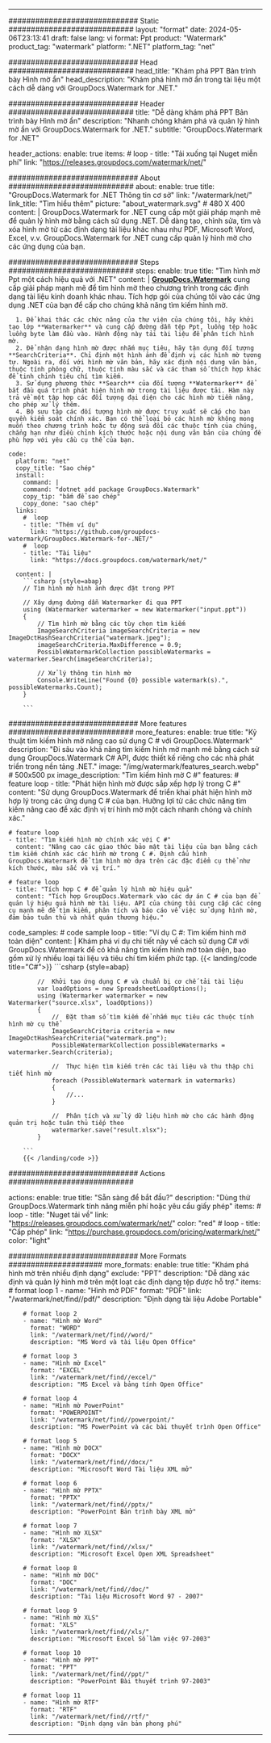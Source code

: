 
---
############################# Static ############################
layout: "format"
date:  2024-05-06T23:13:41
draft: false
lang: vi
format: Ppt
product: "Watermark"
product_tag: "watermark"
platform: ".NET"
platform_tag: "net"

############################# Head ############################
head_title: "Khám phá PPT Bản trình bày Hình mờ ẩn"
head_description: "Khám phá hình mờ ẩn trong tài liệu một cách dễ dàng với GroupDocs.Watermark for .NET."

############################# Header ############################
title: "Dễ dàng khám phá PPT Bản trình bày Hình mờ ẩn" 
description: "Nhanh chóng khám phá và quản lý hình mờ ẩn với GroupDocs.Watermark for .NET."
subtitle: "GroupDocs.Watermark for .NET" 

header_actions:
  enable: true
  items:
    #  loop
    - title: "Tải xuống tại Nuget miễn phí"
      link: "https://releases.groupdocs.com/watermark/net/"
      
############################# About ############################
about:
    enable: true
    title: "GroupDocs.Watermark for .NET Thông tin cơ sở"
    link: "/watermark/net/"
    link_title: "Tìm hiểu thêm"
    picture: "about_watermark.svg" # 480 X 400
    content: |
       GroupDocs.Watermark for .NET cung cấp một giải pháp mạnh mẽ để quản lý hình mờ bằng cách sử dụng .NET. Dễ dàng tạo, chỉnh sửa, tìm và xóa hình mờ từ các định dạng tài liệu khác nhau như PDF, Microsoft Word, Excel, v.v. GroupDocs.Watermark for .NET cung cấp quản lý hình mờ cho các ứng dụng của bạn.

############################# Steps ############################
steps:
    enable: true
    title: "Tìm hình mờ Ppt một cách hiệu quả với .NET"
    content: |
      **[GroupDocs.Watermark](https://products.groupdocs.com/watermark/net/)** cung cấp giải pháp mạnh mẽ để tìm hình mờ theo chương trình trong các định dạng tài liệu kinh doanh khác nhau. Tích hợp gói của chúng tôi vào các ứng dụng .NET của bạn để cấp cho chúng khả năng tìm kiếm hình mờ.
      
      1. Để khai thác các chức năng của thư viện của chúng tôi, hãy khởi tạo lớp **Watermarker** và cung cấp đường dẫn tệp Ppt, luồng tệp hoặc luồng byte làm đầu vào. Hành động này tải tài liệu để phân tích hình mờ.
      2. Để nhận dạng hình mờ được nhắm mục tiêu, hãy tận dụng đối tượng **SearchCriteria**. Chỉ định một hình ảnh để định vị các hình mờ tương tự. Ngoài ra, đối với hình mờ văn bản, hãy xác định nội dung văn bản, thuộc tính phông chữ, thuộc tính màu sắc và các tham số thích hợp khác để tinh chỉnh tiêu chí tìm kiếm.
      3. Sử dụng phương thức **Search** của đối tượng **Watermarker** để bắt đầu quá trình phát hiện hình mờ trong tài liệu được tải. Hàm này trả về một tập hợp các đối tượng đại diện cho các hình mờ tiềm năng, cho phép xử lý thêm.
      4. Bộ sưu tập các đối tượng hình mờ được truy xuất sẽ cấp cho bạn quyền kiểm soát chính xác. Bạn có thể loại bỏ các hình mờ không mong muốn theo chương trình hoặc tự động sửa đổi các thuộc tính của chúng, chẳng hạn như điều chỉnh kích thước hoặc nội dung văn bản của chúng để phù hợp với yêu cầu cụ thể của bạn.
   
    code:
      platform: "net"
      copy_title: "Sao chép"
      install:
        command: |
        command: "dotnet add package GroupDocs.Watermark"
        copy_tip: "bấm để sao chép"
        copy_done: "sao chép"
      links:
        #  loop
        - title: "Thêm ví dụ"
          link: "https://github.com/groupdocs-watermark/GroupDocs.Watermark-for-.NET/"
        #  loop
        - title: "Tài liệu"
          link: "https://docs.groupdocs.com/watermark/net/"
          
      content: |
        ```csharp {style=abap}
        // Tìm hình mờ hình ảnh được đặt trong PPT

        // Xây dựng đường dẫn Watermarker đi qua PPT
        using (Watermarker watermarker = new Watermarker("input.ppt"))
        {
            // Tìm hình mờ bằng các tùy chọn tìm kiếm
            ImageSearchCriteria imageSearchCriteria = new ImageDctHashSearchCriteria("watermark.jpeg");
            imageSearchCriteria.MaxDifference = 0.9;
            PossibleWatermarkCollection possibleWatermarks = watermarker.Search(imageSearchCriteria);

            // Xử lý thông tin hình mờ
            Console.WriteLine("Found {0} possible watermark(s).", possibleWatermarks.Count);
        }
        
        ```  

############################# More features ############################
more_features:
  enable: true
  title: "Kỹ thuật tìm kiếm hình mờ nâng cao sử dụng C # với GroupDocs.Watermark"
  description: "Đi sâu vào khả năng tìm kiếm hình mờ mạnh mẽ bằng cách sử dụng GroupDocs.Watermark C# API, được thiết kế riêng cho các nhà phát triển trong nền tảng .NET."
  image: "/img/watermark/features_search.webp" # 500x500 px
  image_description: "Tìm kiếm hình mờ C #"
  features:
    # feature loop
    - title: "Phát hiện hình mờ được sắp xếp hợp lý trong C #"
      content: "Sử dụng GroupDocs.Watermark để triển khai phát hiện hình mờ hợp lý trong các ứng dụng C # của bạn. Hưởng lợi từ các chức năng tìm kiếm nâng cao để xác định vị trí hình mờ một cách nhanh chóng và chính xác."

    # feature loop
    - title: "Tìm kiếm hình mờ chính xác với C #"
      content: "Nâng cao các giao thức bảo mật tài liệu của bạn bằng cách tìm kiếm chính xác các hình mờ trong C #. Định cấu hình GroupDocs.Watermark để tìm hình mờ dựa trên các đặc điểm cụ thể như kích thước, màu sắc và vị trí."

    # feature loop
    - title: "Tích hợp C # để quản lý hình mờ hiệu quả"
      content: "Tích hợp GroupDocs.Watermark vào các dự án C # của bạn để quản lý hiệu quả hình mờ tài liệu. API của chúng tôi cung cấp các công cụ mạnh mẽ để tìm kiếm, phân tích và báo cáo về việc sử dụng hình mờ, đảm bảo tuân thủ và nhất quán thương hiệu."
      
  code_samples:
    # code sample loop
    - title: "Ví dụ C #: Tìm kiếm hình mờ toàn diện"
      content: |
        Khám phá ví dụ chi tiết này về cách sử dụng C# với GroupDocs.Watermark để có khả năng tìm kiếm hình mờ toàn diện, bao gồm xử lý nhiều loại tài liệu và tiêu chí tìm kiếm phức tạp.
        {{< landing/code title="C#">}}
        ```csharp {style=abap}
        
            //  Khởi tạo ứng dụng C # và chuẩn bị cơ chế tải tài liệu
            var loadOptions = new SpreadsheetLoadOptions();
            using (Watermarker watermarker = new Watermarker("source.xlsx", loadOptions))
            {
                //  Đặt tham số tìm kiếm để nhắm mục tiêu các thuộc tính hình mờ cụ thể
                ImageSearchCriteria criteria = new ImageDctHashSearchCriteria("watermark.png");
                PossibleWatermarkCollection possibleWatermarks = watermarker.Search(criteria);

                //  Thực hiện tìm kiếm trên các tài liệu và thu thập chi tiết hình mờ
                foreach (PossibleWatermark watermark in watermarks)
                {
                    //...
                }

                //  Phân tích và xử lý dữ liệu hình mờ cho các hành động quản trị hoặc tuân thủ tiếp theo
                watermarker.save("result.xlsx");
            }

        ```
        {{< /landing/code >}}


############################# Actions ############################

actions:
  enable: true
  title: "Sẵn sàng để bắt đầu?"
  description: "Dùng thử GroupDocs.Watermark tính năng miễn phí hoặc yêu cầu giấy phép"
  items:
    #  loop
    - title: "Nuget tải về"
      link: "https://releases.groupdocs.com/watermark/net/"
      color: "red"
        #  loop
    - title: "Cấp phép"
      link: "https://purchase.groupdocs.com/pricing/watermark/net/"
      color: "light"


############################# More Formats #####################
more_formats:
    enable: true
    title: "Khám phá hình mờ trên nhiều định dạng"
    exclude: "PPT"
    description: "Dễ dàng xác định và quản lý hình mờ trên một loạt các định dạng tệp được hỗ trợ."
    items: 
        # format loop 1
        - name: "Hình mờ PDF"
          format: "PDF"
          link: "/watermark/net/find//pdf/"
          description: "Định dạng tài liệu Adobe Portable"

        # format loop 2
        - name: "Hình mờ Word"
          format: "WORD"
          link: "/watermark/net/find//word/"
          description: "MS Word và tài liệu Open Office"
          
        # format loop 3
        - name: "Hình mờ Excel"
          format: "EXCEL"
          link: "/watermark/net/find//excel/"
          description: "MS Excel và bảng tính Open Office"

        # format loop 4
        - name: "Hình mờ PowerPoint"
          format: "POWERPOINT"
          link: "/watermark/net/find//powerpoint/"
          description: "MS PowerPoint và các bài thuyết trình Open Office"

        # format loop 5
        - name: "Hình mờ DOCX"
          format: "DOCX"
          link: "/watermark/net/find//docx/"
          description: "Microsoft Word Tài liệu XML mở"
          
        # format loop 6
        - name: "Hình mờ PPTX"
          format: "PPTX"
          link: "/watermark/net/find//pptx/"
          description: "PowerPoint Bản trình bày XML mở"
          
        # format loop 7
        - name: "Hình mờ XLSX"
          format: "XLSX"
          link: "/watermark/net/find//xlsx/"
          description: "Microsoft Excel Open XML Spreadsheet"

        # format loop 8
        - name: "Hình mờ DOC"
          format: "DOC"
          link: "/watermark/net/find//doc/"
          description: "Tài liệu Microsoft Word 97 - 2007"

        # format loop 9
        - name: "Hình mờ XLS"
          format: "XLS"
          link: "/watermark/net/find//xls/"
          description: "Microsoft Excel Sổ làm việc 97-2003"

        # format loop 10
        - name: "Hình mờ PPT"
          format: "PPT"
          link: "/watermark/net/find//ppt/"
          description: "PowerPoint Bài thuyết trình 97-2003"

        # format loop 11
        - name: "Hình mờ RTF"
          format: "RTF"
          link: "/watermark/net/find//rtf/"
          description: "Định dạng văn bản phong phú"

---